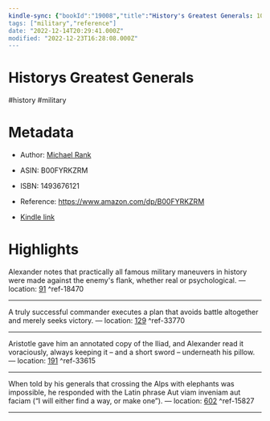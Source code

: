 ```yaml
---
kindle-sync: {"bookId":"19008","title":"History's Greatest Generals: 10 Commanders Who Conquered Empires, Revolutionized Warfare, and Changed History Forever","author":"Michael Rank","asin":"B00FYRKZRM","lastAnnotatedDate":"2015-02-28","bookImageUrl":"https://m.media-amazon.com/images/I/91hdwM15ZqL._SY160.jpg","highlightsCount":4}
tags: ["military","reference"]
date: "2022-12-14T20:29:41.000Z"
modified: "2022-12-23T16:28:08.000Z"
---
```

# Historys Greatest Generals

#history #military 

# Metadata

* Author: [Michael Rank](https://www.amazon.com/Michael-Rank/e/B00B9GC4MG/ref=dp_byline_cont_ebooks_1)

* ASIN: B00FYRKZRM

* ISBN: 1493676121

* Reference: <https://www.amazon.com/dp/B00FYRKZRM>

* [Kindle link](kindle://book?action=open&asin=B00FYRKZRM)

# Highlights

Alexander notes that practically all famous military maneuvers in history were made against the enemy's flank, whether real or psychological. — location: [91](kindle://book?action=open&asin=B00FYRKZRM&location=91) ^ref-18470

---

A truly successful commander executes a plan that avoids battle altogether and merely seeks victory. — location: [129](kindle://book?action=open&asin=B00FYRKZRM&location=129) ^ref-33770

---

Aristotle gave him an annotated copy of the Iliad, and Alexander read it voraciously, always keeping it – and a short sword – underneath his pillow. — location: [191](kindle://book?action=open&asin=B00FYRKZRM&location=191) ^ref-33615

---

When told by his generals that crossing the Alps with elephants was impossible, he responded with the Latin phrase Aut viam inveniam aut faciam (“I will either find a way, or make one”). — location: [602](kindle://book?action=open&asin=B00FYRKZRM&location=602) ^ref-15827

---

